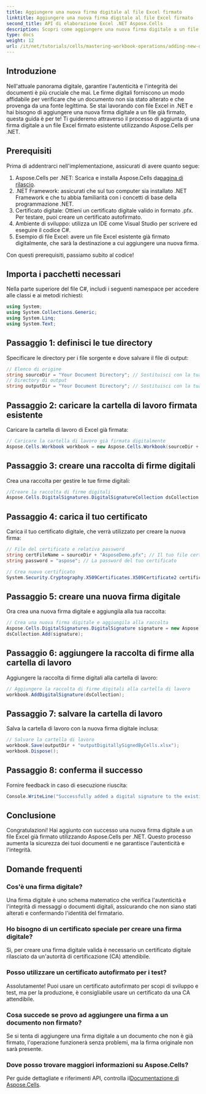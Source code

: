 ```yaml
---
title: Aggiungere una nuova firma digitale al file Excel firmato
linktitle: Aggiungere una nuova firma digitale al file Excel firmato
second_title: API di elaborazione Excel .NET Aspose.Cells
description: Scopri come aggiungere una nuova firma digitale a un file Excel firmato esistente usando Aspose.Cells per .NET. Questa guida completa copre tutti i prerequisiti, le istruzioni passo passo e l'esempio di codice.
type: docs
weight: 12
url: /it/net/tutorials/cells/mastering-workbook-operations/adding-new-digital-signature-to-signed-excel-file/
---
```

## Introduzione

Nell'attuale panorama digitale, garantire l'autenticità e l'integrità dei documenti è più cruciale che mai. Le firme digitali forniscono un modo affidabile per verificare che un documento non sia stato alterato e che provenga da una fonte legittima. Se stai lavorando con file Excel in .NET e hai bisogno di aggiungere una nuova firma digitale a un file già firmato, questa guida è per te! Ti guideremo attraverso il processo di aggiunta di una firma digitale a un file Excel firmato esistente utilizzando Aspose.Cells per .NET.

## Prerequisiti

Prima di addentrarci nell'implementazione, assicurati di avere quanto segue:

1.  Aspose.Cells per .NET: Scarica e installa Aspose.Cells da[pagina di rilascio](https://releases.aspose.com/cells/net/).
2. .NET Framework: assicurati che sul tuo computer sia installato .NET Framework e che tu abbia familiarità con i concetti di base della programmazione .NET.
3. Certificato digitale: Ottieni un certificato digitale valido in formato .pfx. Per testare, puoi creare un certificato autofirmato.
4. Ambiente di sviluppo: utilizza un IDE come Visual Studio per scrivere ed eseguire il codice C#.
5. Esempio di file Excel: avere un file Excel esistente già firmato digitalmente, che sarà la destinazione a cui aggiungere una nuova firma.

Con questi prerequisiti, passiamo subito al codice!

## Importa i pacchetti necessari

Nella parte superiore del file C#, includi i seguenti namespace per accedere alle classi e ai metodi richiesti:

```csharp
using System;
using System.Collections.Generic;
using System.Linq;
using System.Text;
```

## Passaggio 1: definisci le tue directory

Specificare le directory per i file sorgente e dove salvare il file di output:

```csharp
// Elenco di origine
string sourceDir = "Your Document Directory"; // Sostituisci con la tua directory effettiva
// Directory di output
string outputDir = "Your Document Directory"; // Sostituisci con la tua directory effettiva
```

## Passaggio 2: caricare la cartella di lavoro firmata esistente

Caricare la cartella di lavoro di Excel già firmata:

```csharp
// Caricare la cartella di lavoro già firmata digitalmente
Aspose.Cells.Workbook workbook = new Aspose.Cells.Workbook(sourceDir + "sampleDigitallySignedByCells.xlsx");
```

## Passaggio 3: creare una raccolta di firme digitali

Crea una raccolta per gestire le tue firme digitali:

```csharp
//Creare la raccolta di firme digitali
Aspose.Cells.DigitalSignatures.DigitalSignatureCollection dsCollection = new Aspose.Cells.DigitalSignatures.DigitalSignatureCollection();
```

## Passaggio 4: carica il tuo certificato

Carica il tuo certificato digitale, che verrà utilizzato per creare la nuova firma:

```csharp
// File del certificato e relativa password
string certFileName = sourceDir + "AsposeDemo.pfx"; // Il tuo file certificato
string password = "aspose"; // La password del tuo certificato

// Crea nuovo certificato
System.Security.Cryptography.X509Certificates.X509Certificate2 certificate = new System.Security.Cryptography.X509Certificates.X509Certificate2(certFileName, password);
```

## Passaggio 5: creare una nuova firma digitale

Ora crea una nuova firma digitale e aggiungila alla tua raccolta:

```csharp
// Crea una nuova firma digitale e aggiungila alla raccolta
Aspose.Cells.DigitalSignatures.DigitalSignature signature = new Aspose.Cells.DigitalSignatures.DigitalSignature(certificate, "Aspose.Cells added new digital signature in existing digitally signed workbook.", DateTime.Now);
dsCollection.Add(signature);
```

## Passaggio 6: aggiungere la raccolta di firme alla cartella di lavoro

Aggiungere la raccolta di firme digitali alla cartella di lavoro:

```csharp
// Aggiungere la raccolta di firme digitali alla cartella di lavoro
workbook.AddDigitalSignature(dsCollection);
```

## Passaggio 7: salvare la cartella di lavoro

Salva la cartella di lavoro con la nuova firma digitale inclusa:

```csharp
// Salvare la cartella di lavoro
workbook.Save(outputDir + "outputDigitallySignedByCells.xlsx");
workbook.Dispose();
```

## Passaggio 8: conferma il successo

Fornire feedback in caso di esecuzione riuscita:

```csharp
Console.WriteLine("Successfully added a digital signature to the existing signed Excel file.");
```

## Conclusione

Congratulazioni! Hai aggiunto con successo una nuova firma digitale a un file Excel già firmato utilizzando Aspose.Cells per .NET. Questo processo aumenta la sicurezza dei tuoi documenti e ne garantisce l'autenticità e l'integrità.

## Domande frequenti

### Cos'è una firma digitale?

Una firma digitale è uno schema matematico che verifica l'autenticità e l'integrità di messaggi o documenti digitali, assicurando che non siano stati alterati e confermando l'identità del firmatario.

### Ho bisogno di un certificato speciale per creare una firma digitale?

Sì, per creare una firma digitale valida è necessario un certificato digitale rilasciato da un'autorità di certificazione (CA) attendibile.

### Posso utilizzare un certificato autofirmato per i test?

Assolutamente! Puoi usare un certificato autofirmato per scopi di sviluppo e test, ma per la produzione, è consigliabile usare un certificato da una CA attendibile.

### Cosa succede se provo ad aggiungere una firma a un documento non firmato?

Se si tenta di aggiungere una firma digitale a un documento che non è già firmato, l'operazione funzionerà senza problemi, ma la firma originale non sarà presente.

### Dove posso trovare maggiori informazioni su Aspose.Cells?

 Per guide dettagliate e riferimenti API, controlla il[Documentazione di Aspose.Cells](https://reference.aspose.com/cells/net/).